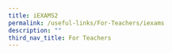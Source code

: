 ```yaml
---
title: iEXAMS2
permalink: /useful-links/For-Teachers/iexams
description: ""
third_nav_title: For Teachers
---
```

